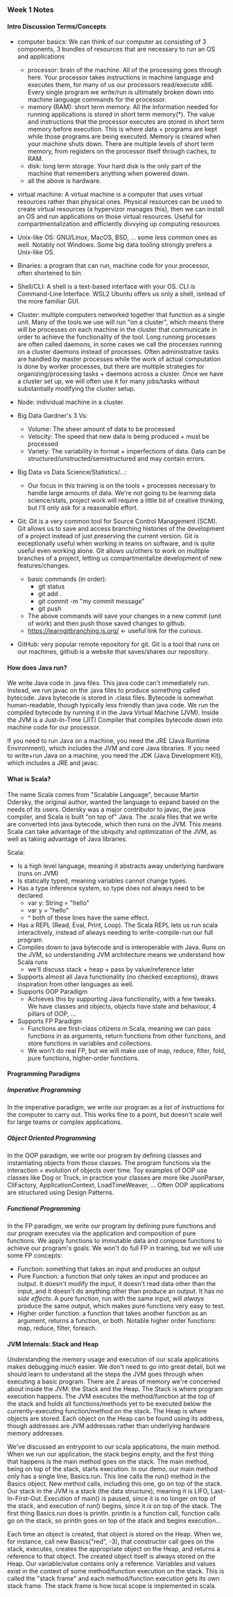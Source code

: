 ### Week 1 Notes

#### Intro Discussion Terms/Concepts

- computer basics:  We can think of our computer as consisting of 3 components, 3 bundles of resources that are necessary to run an OS and applications
  - processor: brain of the machine.  All of the processing goes through here.  Your processor takes instructions in machine language and executes them, for many of us our processors read/execute x86.  Every single program we write/run is ultimately broken down into machine language commands for the processor.
  - memory (RAM): short term memory.  All the information needed for running applications is stored in short term memory(*).  The value and instructions that the processor executes are stored in short term memory before execution.  This is where data + programs are kept while those programs are being executed.  Memory is cleared when your machine shuts down.  There are multiple levels of short term memory, from registers on the processor itself through caches, to RAM.
  - disk: long term storage.  Your hard disk is the only part of the machine that remembers anything when powered down.
  - all the above is hardware.

- virtual machine: A virtual machine is a computer that uses virtual resources rather than physical ones.  Physical resources can be used to create virtual resources (a hypervizor manages this), then we can install an OS and run applications on those virtual resources.  Useful for compartmentalization and efficiently divvying up computing resources.

- Unix-like OS: GNU/Linux, MacOS, BSD, ... some less common ones as well.  Notably not Windows.  Some big data tooling strongly prefers a Unix-like OS.

- Binaries: a program that can run, machine code for your processor, often shortened to bin.

- Shell/CLI: A shell is a text-based interface with your OS.  CLI is Command-Line Interface.  WSL2 Ubuntu offers us only a shell, isntead of the more familiar GUI.

- Cluster: multiple computers networked together that function as a single unit.  Many of the tools we use will run "on a cluster", which means there will be processes on each machine in the cluster that communicate in order to achieve the functionality of the tool.  Long running processes are often called daemons, in some cases we call the processes running on a cluster daemons instead of processes.  Often administrative tasks are handled by master processes while the work of actual computation is done by worker processes, but there are multiple strategies for organizing/processing tasks + daemons across a cluster.  Once we have a cluster set up, we will often use it for many jobs/tasks without substantially modifying the cluster setup.

- Node: individual machine in a cluster.

- Big Data Gardner's 3 Vs:
  - Volume: The sheer amount of data to be processed
  - Velocity: The speed that new data is being produced + must be processed
  - Variety: The variability in format + imperfections of data.  Data can be structured/unstructed/semistructured and may contain errors.

- Big Data vs Data Science/Statistics/...:
  - Our focus in this training is on the tools + processes necessary to handle large amounts of data.  We're not going to be learning data science/stats, project work will require a little bit of creative thinking, but I'll only ask for a reasonable effort.

- Git: Git is a very common tool for Source Control Management (SCM).  Git allows us to save and access branching histories of the development of a project instead of just preserving the current version.  Git is exceptionally useful when working in teams on software, and is quite useful even working alone.  Git allows us/others to work on multiple branches of a project, letting us compartmentalize development of new features/changes.
  - basic commands (in order):
    - git status
    - git add .
    - git commit -m "my commit message"
    - git push
  - The above commands will save your changes in a new commit (unit of work) and then push those saved changes to github.
  - https://learngitbranching.js.org/ <- useful link for the curious.

- GitHub: very popular remote repository for git.  Git is a tool that runs on our machines, github is a website that saves/shares our repository.

#### How does Java run?

We write Java code in .java files.  This java code can't immediately run.  Instead, we run javac on the .java files to produce something called bytecode.  Java bytecode is stored in .class files.  Bytecode is somewhat human-readable, though typically less friendly than java code.  We run the compiled bytecode by running it in the Java Virtual Machine (JVM).  Inside the JVM is a Just-In-Time (JIT) Compiler that compiles bytecode down into machine code for our processor.

If you need to run Java on a machine, you need the JRE (Java Runtime Environment), which includes the JVM and core Java libraries.  If you need to write+run Java on a machine, you need the JDK (Java Development Kit), which includes a JRE and javac.

#### What is Scala?

The name Scala comes from "Scalable Language", because Martin Odersky, the original author, wanted the language to expand based on the needs of its users.  Odersky was a major contributor to javac, the java compiler, and Scala is built "on top of" Java.  The .scala files that we write are converted into java bytecode, which then runs on the JVM.  This means Scala can take advantage of the ubiquity and optimization of the JVM, as well as taking advantage of Java libraries.

Scala:
- Is a high level language, meaning it abstracts away underlying hardware (runs on JVM)
- Is statically typed, meaning variables cannot change types.
- Has a type inference system, so type does not always need to be declared
  - var y: String = "hello"
  - var y = "hello"
  - ^ both of these lines have the same effect.
- Has a REPL (Read, Eval, Print, Loop).  The Scala REPL lets us run scala interactively, instead of always needing to write-compile-run our full program
- Compiles down to java bytecode and is interoperable with Java.  Runs on the JVM, so understanding JVM architecture means we understand how Scala runs
  - we'll discuss stack + heap + pass by value/reference later
- Supports almost all Java functionality (no checked exceptions), draws inspiration from other languages as well.
- Supports OOP Paradigm
  - Achieves this by supporting Java functionality, with a few tweaks.  We have classes and objects, objects have state and behaviour, 4 pillars of OOP, ...
- Supports FP Paradigm
  - Functions are first-class citizens in Scala, meaning we can pass functions in as arguments, return functions from other functions, and store functions in variables and collections.
  - We won't do real FP, but we will make use of map, reduce, filter, fold, pure functions, higher-order functions.

#### Programming Paradigms

##### Imperative Programming

In the imperative paradigm, we write our program as a list of instructions for the computer to carry out.  This works fine to a point, but doesn't scale well for large teams or complex applications.

##### Object Oriented Programming

In the OOP paradigm, we write our program by defining classes and instantiating objects from those classes.  The program functions via the interaction + evolution of objects over time.  Toy examples of OOP use classes like Dog or Truck, in practice your classes are more like JsonParser, CliFactory, ApplicationContext, LoadTimeWeaver, ...  Often OOP applications are structured using Design Patterns.

##### Functional Programming

In the FP paradigm, we write our program by defining pure functions and our program executes via the application and composition of pure functions.  We apply functions to immutable data and compose functions to achieve our program's goals.  We won't do full FP in training, but we will use some FP concepts:
- Function: something that takes an input and produces an output
- Pure Function: a function that only takes an input and produces an output.  It doesn't modify the input, it doesn't read data other than the input, and it doesn't do anything other than produce an output.  It has no *side effects*.  A pure function, run with the same input, will *always* produce the same output, which makes pure functions very easy to test.
- Higher order function: a function that takes another function as an argument, returns a function, or both.  Notable higher order functions: map, reduce, filter, foreach.

#### JVM Internals: Stack and Heap

Understanding the memory usage and execution of our scala applications makes debugging *much* easier.  We don't need to go into great detail, but we should learn to understand all the steps the JVM goes through when executing a basic program.  There are 2 areas of memory we're concerned about inside the JVM:  the Stack and the Heap.  The Stack is where program execution happens.  The JVM executes the method/function at the top of the stack and holds all functions/methods yet to be executed below the currently-executing function/method on the stack.  The Heap is where objects are stored.  Each object on the Heap can be found using its address, though addresses are JVM addresses rather than underlying hardware memory addresses.

We've discussed an entrypoint to our scala applications, the main method.  When we run our application, the stack begins empty, and the first thing that happens is the main method goes on the stack.  The main method, being on top of the stack, starts execution.  In our demo, our main method only has a single line, Basics.run.  This line calls the run() method in the Basics object.  New method calls, including this one, go on top of the stack.  Our stack in the JVM is a stack (the data structure), meaning it is LIFO, Last-In-First-Out.  Execution of main() is paused, since it is no longer on top of the stack, and execution of run() begins, since it *is* on top of the stack.  The first thing Basics.run does is println.  println is a function call, function calls go on the stack, so println goes on top of the stack and begins execution...

Each time an object is created, that object is stored on the Heap.  When we, for instance, call new Basics("red", -3), that constructor call goes on the stack, executes, creates the appropriate object on the Heap, and returns a reference to that object.  The created object itself is always stored on the Heap.  Our variable/value contains only a reference.  Variables and values exist in the context of some method/function execution on the stack.  This is called the "stack frame" and each method/function execution gets its own stack frame.  The stack frame is how local scope is implemented in scala.